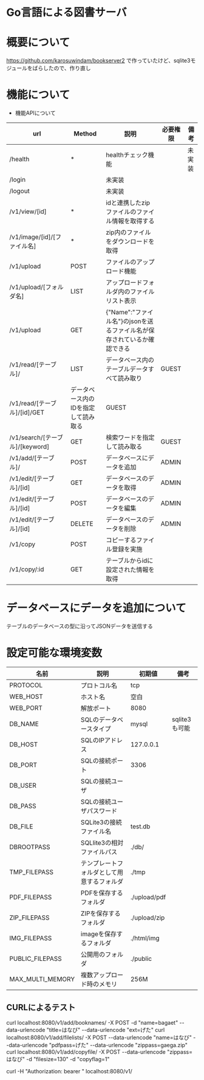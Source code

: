 # Go言語による図書サーバ

# 概要について

https://github.com/karosuwindam/bookserver2
で作っていたけど、sqlite3モジュールをばらしたので、作り直し

# 機能について

* 機能APIについて

|url|Method|説明|必要権限|備考|
|--|--|--|--|--|
|/health|*|healthチェック機能||未実装|
|/login||未実装|
|/logout||未実装|
|/v1/view/[id]|*|idと連携したzipファイルのファイル情報を取得する||
|/v1/image/[id]/[ファイル名]|*|zip内のファイルをダウンロードを取得||
|/v1/upload|POST|ファイルのアップロード機能||
|/v1/upload/[フォルダ名]|LIST|アップロードフォルダ内のファイルリスト表示||
|/v1/upload|GET|{"Name":"ファイル名"}のjsonを送るファイル名が保存されているか確認できる||
|/v1/read/[テーブル]/|LIST|データベース内のテーブルデータすべて読み取り|GUEST|
|/v1/read/[テーブル]/[id]/GET|データベース内のIDを指定して読み取る|GUEST|
|/v1/search/[テーブル]/[keyword]|GET|検索ワードを指定して読み取る|GUEST|
|/v1/add/[テーブル]/|POST|データベースにデータを追加|ADMIN|
|/v1/edit/[テーブル]/[id]|GET|データベースのデータを取得|ADMIN|
|/v1/edit/[テーブル]/[id]|POST|データベースのデータを編集|ADMIN|
|/v1/edit/[テーブル]/[id]|DELETE|データベースのデータを削除|ADMIN
|/v1/copy|POST|コピーするファイル登録を実施||
|/v1/copy/:id|GET|テーブルからidに設定された情報を取得|


# データベースにデータを追加について
テーブルのデータベースの型に沿ってJSONデータを送信する

# 設定可能な環境変数

|名前|説明|初期値|備考|
|--|--|--|--|
|PROTOCOL|プロトコル名|tcp||
|WEB_HOST|ホスト名|空白||
|WEB_PORT|解放ポート|8080||
|DB_NAME|SQLのデータベースタイプ|mysql|sqlite3も可能|
|DB_HOST|SQLのIPアドレス|127.0.0.1||
|DB_PORT|SQLの接続ポート|3306||
|DB_USER|SQLの接続ユーザ||
|DB_PASS|SQLの接続ユーザパスワード||
|DB_FILE|SQLite3の接続ファイル名|test.db|
|DBROOTPASS|SQLlite3の相対ファイルパス|./db/|
|TMP_FILEPASS|テンプレートフォルダとして用意するフォルダ|./tmp|
|PDF_FILEPASS|PDFを保存するフォルダ|./upload/pdf|
|ZIP_FILEPASS|ZIPを保存するフォルダ|./upload/zip|
|IMG_FILEPASS|imageを保存するフォルダ|./html/img|
|PUBLIC_FILEPASS|公開用のフォルダ|./public|
|MAX_MULTI_MEMORY|複数アップロード時のメモリ|256M||

## CURLによるテスト

curl localhost:8080/v1/add/booknames/  -X POST -d "name=bagaet" --data-urlencode "title=はなび" --data-urlencode "ext=げた"
curl localhost:8080/v1/add/filelists/  -X POST --data-urlencode "name=はなび" --data-urlencode "pdfpass=げた" --data-urlencode "zippass=gaega.zip"
curl localhost:8080/v1/add/copyfile/  -X POST --data-urlencode "zippass=はなび" -d "filesize=130" -d "copyflag=1"


curl -H "Authorization: bearer <token>" localhost:8080/v1/

